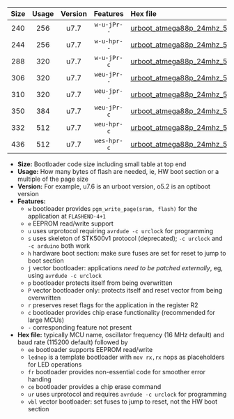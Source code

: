 |Size|Usage|Version|Features|Hex file|
|:-:|:-:|:-:|:-:|:--|
|240|256|u7.7|`w-u-jPr--`|[urboot_atmega88p_24mhz_500000bps_lednop_ur_vbl.hex](https://raw.githubusercontent.com/stefanrueger/urboot.hex/main/mcus/atmega88p/fcpu_24mhz/500000_bps/urboot_atmega88p_24mhz_500000bps_lednop_ur_vbl.hex)|
|244|256|u7.7|`w-u-hpr--`|[urboot_atmega88p_24mhz_500000bps_lednop_fr_ur.hex](https://raw.githubusercontent.com/stefanrueger/urboot.hex/main/mcus/atmega88p/fcpu_24mhz/500000_bps/urboot_atmega88p_24mhz_500000bps_lednop_fr_ur.hex)|
|288|320|u7.7|`w-u-jPr-c`|[urboot_atmega88p_24mhz_500000bps_lednop_fr_ce_ur_vbl.hex](https://raw.githubusercontent.com/stefanrueger/urboot.hex/main/mcus/atmega88p/fcpu_24mhz/500000_bps/urboot_atmega88p_24mhz_500000bps_lednop_fr_ce_ur_vbl.hex)|
|306|320|u7.7|`weu-jPr--`|[urboot_atmega88p_24mhz_500000bps_ee_lednop_ur_vbl.hex](https://raw.githubusercontent.com/stefanrueger/urboot.hex/main/mcus/atmega88p/fcpu_24mhz/500000_bps/urboot_atmega88p_24mhz_500000bps_ee_lednop_ur_vbl.hex)|
|310|320|u7.7|`weu-jpr--`|[urboot_atmega88p_24mhz_500000bps_ee_lednop_fr_ur_vbl.hex](https://raw.githubusercontent.com/stefanrueger/urboot.hex/main/mcus/atmega88p/fcpu_24mhz/500000_bps/urboot_atmega88p_24mhz_500000bps_ee_lednop_fr_ur_vbl.hex)|
|350|384|u7.7|`weu-jPr-c`|[urboot_atmega88p_24mhz_500000bps_ee_lednop_fr_ce_ur_vbl.hex](https://raw.githubusercontent.com/stefanrueger/urboot.hex/main/mcus/atmega88p/fcpu_24mhz/500000_bps/urboot_atmega88p_24mhz_500000bps_ee_lednop_fr_ce_ur_vbl.hex)|
|332|512|u7.7|`weu-hpr-c`|[urboot_atmega88p_24mhz_500000bps_ee_lednop_fr_ce_ur.hex](https://raw.githubusercontent.com/stefanrueger/urboot.hex/main/mcus/atmega88p/fcpu_24mhz/500000_bps/urboot_atmega88p_24mhz_500000bps_ee_lednop_fr_ce_ur.hex)|
|436|512|u7.7|`wes-hpr-c`|[urboot_atmega88p_24mhz_500000bps_ee_lednop_fr_ce.hex](https://raw.githubusercontent.com/stefanrueger/urboot.hex/main/mcus/atmega88p/fcpu_24mhz/500000_bps/urboot_atmega88p_24mhz_500000bps_ee_lednop_fr_ce.hex)|

- **Size:** Bootloader code size including small table at top end
- **Usage:** How many bytes of flash are needed, ie, HW boot section or a multiple of the page size
- **Version:** For example, u7.6 is an urboot version, o5.2 is an optiboot version
- **Features:**
  + `w` bootloader provides `pgm_write_page(sram, flash)` for the application at `FLASHEND-4+1`
  + `e` EEPROM read/write support
  + `u` uses urprotocol requiring `avrdude -c urclock` for programming
  + `s` uses skeleton of STK500v1 protocol (deprecated); `-c urclock` and `-c arduino` both work
  + `h` hardware boot section: make sure fuses are set for reset to jump to boot section
  + `j` vector bootloader: applications *need to be patched externally*, eg, using `avrdude -c urclock`
  + `p` bootloader protects itself from being overwritten
  + `P` vector bootloader only: protects itself and reset vector from being overwritten
  + `r` preserves reset flags for the application in the register R2
  + `c` bootloader provides chip erase functionality (recommended for large MCUs)
  + `-` corresponding feature not present
- **Hex file:** typically MCU name, oscillator frequency (16 MHz default) and baud rate (115200 default) followed by
  + `ee` bootloader supports EEPROM read/write
  + `lednop` is a template bootloader with `mov rx,rx` nops as placeholders for LED operations
  + `fr` bootloader provides non-essential code for smoother error handing
  + `ce` bootloader provides a chip erase command
  + `ur` uses urprotocol and requires `avrdude -c urclock` for programming
  + `vbl` vector bootloader: set fuses to jump to reset, not the HW boot section
